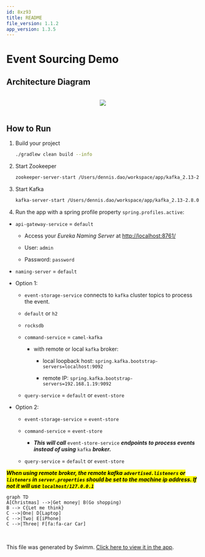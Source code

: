 ```yaml
---
id: 8xz93
title: README
file_version: 1.1.2
app_version: 1.3.5
---
```


# Event Sourcing Demo

## Architecture Diagram

<br/>

<div align="center"><img src="https://firebasestorage.googleapis.com/v0/b/swimmio-content/o/repositories%2FZ2l0aHViJTNBJTNBZXZlbnQtc291cmNpbmclM0ElM0FzaW1iYXRhaXNh%2Ff9bc45c0-4e36-4e23-8f72-65ae15079f8d.png?alt=media&token=b36e37e4-de5b-4297-bf42-eeb831c021a7" style="width:'100%'"/></div>

<br/>

## How to Run

1.  Build your project
    
    ```bash
    ./gradlew clean build --info
    ```
    
2.  Start Zookeeper
    
    ```bash
    zookeeper-server-start /Users/dennis.dao/workspace/app/kafka_2.13-2.8.0/config/zookeeper.properties
    ```
    
3.  Start Kafka
    
    ```bash
    kafka-server-start /Users/dennis.dao/workspace/app/kafka_2.13-2.8.0/config/server.properties
    ```
    
4.  Run the app with a spring profile property `spring.profiles.active`:
    

*   `api-gateway-service` = `default`
    
    *   Access your _Eureka Naming Server_ at [http://localhost:8761/](http://localhost:8761/)
        
    *   User: `admin`
        
    *   Password: `password`
        
*   `naming-server` = `default`
    
*   Option 1:
    
    *   `event-storage-service` connects to `kafka` cluster topics to process the event.
        
    *   `default` or `h2`
        
    *   `rocksdb`
        
    *   `command-service` = `camel-kafka`
        
        *   with remote or local `kafka` broker:
            
            *   local loopback host: `spring.kafka.bootstrap-servers=localhost:9092`
                
            *   remote IP: `spring.kafka.bootstrap-servers=192.168.1.19:9092`
                
    *   `query-service` = `default` or `event-store`
        
*   Option 2:
    
    *   `event-storage-service` = `event-store`
        
    *   `command-service` = `event-store`
        
        *   **_This will call_** `event-store-service` **_endpoints to process events instead of using_** `kafka` **_broker._**
            
    *   `query-service` = `default` or `event-store`

<mark>**_When using remote broker, the remote kafka `advertised.listeners` or `listeners` in `server.properties` should be set to the machine ip address. If not it will use `localhost/127.0.0.1`_**</mark>
<br/>

<!--MERMAID {width:100}-->
```mermaid
graph TD
A[Christmas] -->|Get money| B(Go shopping)
B --> C{Let me think}
C -->|One| D[Laptop]
C -->|Two| E[iPhone]
C -->|Three| F[fa:fa-car Car]
```
<!--MCONTENT {content: "graph TD<br/>\nA\\[Christmas\\] \\-\\-\\>|Get money| B(Go shopping)<br/>\nB \\-\\-\\> C{Let me think}<br/>\nC \\-\\-\\>|One| D\\[Laptop\\]<br/>\nC \\-\\-\\>|Two| E\\[iPhone\\]<br/>\nC \\-\\-\\>|Three| F\\[fa:fa-car Car\\]"} --->

<br/>

This file was generated by Swimm. [Click here to view it in the app](https://app.swimm.io/repos/Z2l0aHViJTNBJTNBZXZlbnQtc291cmNpbmclM0ElM0FzaW1iYXRhaXNh/docs/8xz93).
